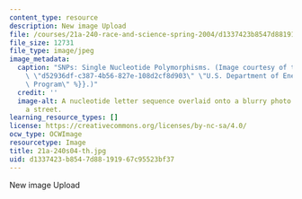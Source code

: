 ```yaml
---
content_type: resource
description: New image Upload
file: /courses/21a-240-race-and-science-spring-2004/d1337423b8547d88191967c95523bf37_21a-240s04-th.jpg
file_size: 12731
file_type: image/jpeg
image_metadata:
  caption: "SNPs: Single Nucleotide Polymorphisms. (Image courtesy of the\_{{% resource_link\
    \ \"d52936df-c387-4b56-827e-108d2cf8d903\" \"U.S. Department of Energy Human Genome\
    \ Program\" %}}.)"
  credit: ''
  image-alt: A nucleotide letter sequence overlaid onto a blurry photo of people crossing
    a street.
learning_resource_types: []
license: https://creativecommons.org/licenses/by-nc-sa/4.0/
ocw_type: OCWImage
resourcetype: Image
title: 21a-240s04-th.jpg
uid: d1337423-b854-7d88-1919-67c95523bf37
---
```

New image Upload